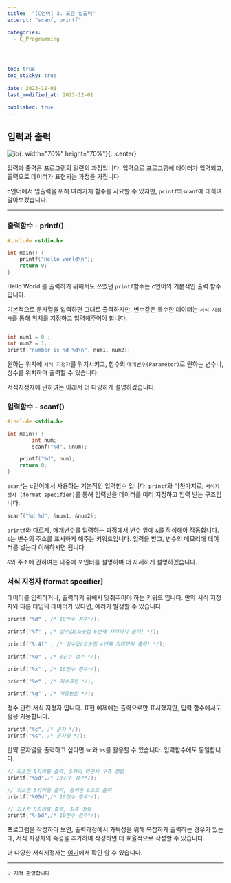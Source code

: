```yaml
---
title:  "[C언어] 3. 표준 입출력"
excerpt: "scanf, printf"

categories:
  - C_Programming




toc: true
toc_sticky: true
 
date: 2023-12-01
last_modified_at: 2023-12-01

published: true
---
```


## 입력과 출력

![io](https://github.com/leehan416/Blog_comments/assets/35258105/b936d0e0-bece-40b4-bbc9-33e11ce16aa7){: width="70%" height="70%"}{: .center}

입력과 출력은 프로그램의 일련의 과정입니다.
입력으로 프로그램에 데이터가 입력되고, 출력으로 데이터가 표현되는 과정을 가집니다.

c언어에서 입출력을 위해 여러가지 함수를 사요할 수 있지만, `printf`와`scanf`에 대하여 알아보겠습니다.

---

### 출력함수 - printf()


```c
#include <stdio.h>

int main() {
    printf("Hello world\n");
    return 0;
}
```
Hello World 를 출력하기 위해서도 쓰였던 `printf`함수는 c언어의 기본적인 출력 함수입니다.

기본적으로 문자열을 입력하면 그대로 출력하지만, 변수같은 특수한 데이터는 `서식 지정자`를 통해 위치를 지정하고 입력해주어야 합니다.
```c

int num1 = 0 ;
int num2 = 1;
printf("number is %d %d\n", num1, num2);

```
원하는 위치에 `서식 지정자`를 위치시키고, 함수의 `매개변수(Parameter)`로 원하는 변수나, 상수를 위치하며 출력할 수 있습니다.

서식지정자에 관하여는 아래서 더 다양하게 설명하겠습니다.

### 입력함수 - scanf()


```c
#include <stdio.h>

int main() {
		int num;
		scanf("%d", &num);

    printf("%d", num);
    return 0;
}
```
`scanf`는 c언어에서 사용하는 기본적인 입력함수 입니다.
`printf`와 마찬가지로, `서식지정자 (format specifier)`를 통해 입력받을 데이터를 미리 지정하고 입력 받는 구조입니다.

```c
scanf("%d %d", &num1, &num2);
```
`printf`와 다르게, 매개변수를 입력하는 과정에서 변수 앞에 `&`를 작성해야 작동합니다.
`&`는 변수의 주소를 표시하게 해주는 키워드입니다.
입력을 받고, 변수의 메모리에 데이터를 넣는다 이해하시면 됩니다.

`&`와 주소에 관하여는 나중에 포인터를 설명하며 더 자세하게 설명하겠습니다.

### 서식 지정자 (format specifier)

데이터를 입력하거나, 출력하기 위해서 맞춰주어야 하는 키워드 입니다.
만약 서식 지정자와 다른 타입의 데이터가 있다면, 에러가 발생할 수 있습니다.

```c
printf("%d" , /* 10진수 정수*/);

printf("%f" , /* 실수값(소숫점 6번째 자리까지 출력) */);

printf("%.4f" , /* 실수값(소숫점 4번째 자리까지 출력) */); 

printf("%o" , /* 8진수 정수 */);

printf("%x" , /* 16진수 정수*/);

printf("%e" , /* 지수표현 */);

printf("%g" , /* 자동변환 */);
```
정수 관련 서식 지정자 입니다. 
표현 예제에는 출력으로만 표시했지만, 입력 함수에서도 활용 가능합니다.

```c
printf("%c", /* 문자 */);
printf("%s", /* 문자열 */);
```
만약 문자열을 출력하고 싶다면 `%c`와 `%s`를 활용할 수 있습니다.
입력함수에도 동일합니다.


```c
// 최소한 5자리를 출력, 5자리 미만시 우측 정렬
printf("%5d",/* 10진수 정수*/);

// 최소한 5자리를 출력, 공백은 0으로 출력
printf("%05d",/* 10진수 정수*/);

// 최소한 5자리를 출력, 좌측 정렬
printf("%-5d",/* 10진수 정수*/);

```
프로그램을 작성하다 보면, 출력과정에서 가독성을 위해 복잡하게 출력하는 경우가 있는데, 서식 지정자의 속성을 추가하여 작성하면 더 효율적으로 작성할 수 있습니다.



더 다양한 서식지정자는 [여기](https://www.geeksforgeeks.org/format-specifiers-in-c/)에서 확인 할 수 있습니다.


---


```
💡 지적 환영합니다 
```